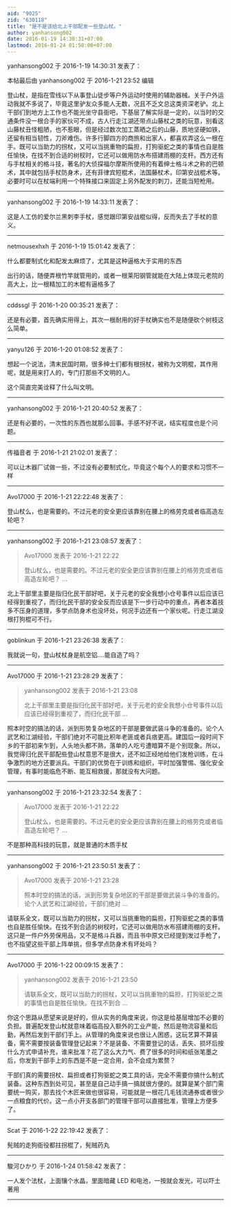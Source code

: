 ```yaml
---
aid: "9025"
zid: "630118"
title: "是不是该给北上干部配发一些登山杖。"
author: yanhansong002
date: 2016-01-19 14:30:31+07:00
lastmod: 2016-01-24 01:58:00+07:00
---
```


yanhansong002 于 2016-1-19 14:30:31 发表了：

本帖最后由 yanhansong002 于 2016-1-21 23:52 编辑

登山杖，是指在雪线以下从事登山徒步等户外运动时使用的辅助器械。关于户外运动我就不多说了，毕竟这里驴友众多能人无数，况且不乏文总这类资深老驴。北上干部们到地方上工作也不能光坐守县衙吧，下基层了解实际是一定的，以当时的交通条件没一根合手的家伙可不成，古人行走江湖还带点山藤杖之类的玩意，别看这山藤杖丑怪粗陋，也不惹眼，但是经过数次加工蒸晒之后的山藤，质地坚硬如铁，还留有相当韧性，刀斧难伤。许多行脚四方的商旅和出家人，都喜欢弄这么一根在手。既可以当助力的拐杖，又可以当挑重物的扁担，打狗驱蛇之类的事情也自是胜任愉快，在找不到合适的树杈时，它还可以做用防水布搭建雨棚的支杆。西方还有与手杖相关的格斗技，著名的大侦探福尔摩斯所使用的有着绅士格斗术之称的巴顿术，其中就包括手杖防身术，还有菲律宾短棍术，法国藤杖术，印第安战棍术等。必要时可以在杖端利用一个特殊接口来固定上另外配发的刺刀，还能当短枪用。

---

yanhansong002 于 2016-1-19 14:33:11 发表了：

这是人工仿的爱尔兰黑刺李手杖，感觉跟印第安战棍似得，反而失去了手杖的意义。

---

netmousexhxh 于 2016-1-19 15:01:42 发表了：

什么都要制式化和配发太麻烦了，尤其是这种逼格大于实用的东西

出行的话，随便弄根竹竿就管用的，或者一根莱阳钢管就能在大陆上体现元老院的高大上，比一根精加工的木棍有逼格多了

---

cddssgl 于 2016-1-20 00:35:21 发表了：

还是有必要，首先确实用得上，其次一根耐用的好手杖确实也不是随便砍个树枝这么简单。

---

yanyu126 于 2016-1-20 01:08:52 发表了：

想起一个说法，清末民国时期，很多绅士们都有根拐杖，被称为文明棍，其作用呢，就是用来打人的，专门打那些不文明的人。

这个简直完美诠释了什么叫文明。

---

yanhansong002 于 2016-1-21 20:40:52 发表了：

还是有必要的，一次性的东西也就那么回事。手感不好不说，结实程度也是个问题。

---

传福音者 于 2016-1-21 21:02:01 发表了：

可以让木器厂试做一些，不过没有必要制式化，毕竟这个每个人的要求和习惯不一样

---

Avo17000 于 2016-1-21 22:22:48 发表了：

登山杖么，也是需要的。不过元老的安全更应该靠别在腰上的格劳克或者临高造左轮吧？

---

yanhansong002 于 2016-1-21 23:08:57 发表了：

> Avo17000 发表于 2016-1-21 22:22
>
> 登山杖么，也是需要的。不过元老的安全更应该靠别在腰上的格劳克或者临高造左轮吧？ ...

北上干部里主要是指归化民干部好吧，关于元老的安全我想小仓号事件以后应该已经得到重视了，而归化民干部的安全反而应该是下一步行动中的重点，再者本着技多不压身的道理，多学点防身术也没坏处，何况手边还有一个家伙呢。行走江湖没根打狗棍可不行。

---

goblinkun 于 2016-1-21 23:26:38 发表了：

我就说一句，登山杖杖身是航空铝....能自造了吗？

---

Avo17000 于 2016-1-21 23:28:29 发表了：

> yanhansong002 发表于 2016-1-21 23:08
>
> 北上干部里主要是指归化民干部好吧，关于元老的安全我想小仓号事件以后应该已经得到重视了，而归化民干部 ...

照本时空的搞法的话，派到形势复杂地区的干部是要做武装斗争的准备的。论个人武艺和江湖经验，干部们绝对不可能比积年老匪或者兵痞更高。建国后一段时间下乡的干部初来乍到，人头地头都不熟，落单的人吃亏遭暗算不是个别现象。所以，我觉得归化民干部配些登山杖意思不是很大，还不如正经地给他们发枪训练，在斗争激烈的地方还要派兵。干部们的优势在于训练和组织，平时加强警惕、强化安全管理，有事时能临危不断、能互相救援，那就没有大问题。

---

yanhansong002 于 2016-1-21 23:32:54 发表了：

> Avo17000 发表于 2016-1-21 22:22
>
> 登山杖么，也是需要的。不过元老的安全更应该靠别在腰上的格劳克或者临高造左轮吧？ ...

不是那种高科技的玩意，就是普通的木质手杖

---

yanhansong002 于 2016-1-21 23:50:51 发表了：

> Avo17000 发表于 2016-1-21 23:28
>
> 照本时空的搞法的话，派到形势复杂地区的干部是要做武装斗争的准备的。论个人武艺和江湖经验，干部们绝对 ...

请联系全文，既可以当助力的拐杖，又可以当挑重物的扁担，打狗驱蛇之类的事情也自是胜任愉快。在找不到合适的树杈时，它还可以做用防水布搭建雨棚的支杆。这只是一件户外劳保用品，又不是格斗兵器，而且书中原文已经提到发过手枪了，也不指望这些干部上阵单挑，但多学点防身术有坏处吗？

---

Avo17000 于 2016-1-22 00:09:15 发表了：

> yanhansong002 发表于 2016-1-21 23:50
>
> 请联系全文，既可以当助力的拐杖，又可以当挑重物的扁担，打狗驱蛇之类的事情也自是胜任愉快。在找不到合 ...

你这个思路从愿望来说是好的，但从实务的角度来说，你这是给基层增加不必要的负担。普遍配发登山杖就意味着临高投入额外的工业产能，然后是物流容量和后勤，再然后发到干部们手上。从管理的角度来说也很让人困惑，这玩艺算不算装备，需不需要按装备管理登记起来？不是装备、不需要登记的话，丢失、损坏后按什么方式申请补充，谁来批准？花了这么大力气、费了很多的时间和纸张笔墨之后，你发到干部手上的东西是不是一定合用，会不会成为累赘？

干部们真的需要拐杖、扁担或者打狗驱蛇之类工具的话，完全不需要你搞什么制式装备。这种东西到处可见，甚至是自己动手搞一搞就很方便的。就算是某个部门需要统一购买，那去找个木匠来做也很容易，可能就是一根花几毛钱流通券或者很少一点粮食的代价。这一点小开支各部门的管理干部可以直接批准，管理上方便多了。

---

Scat 于 2016-1-22 22:19:42 发表了：

髡贼的走狗衙役都拄拐棍了，髡贼药丸

---

駿河ひかり 于 2016-1-24 01:58:42 发表了：

一人发个法杖，上面镶个水晶，里面暗藏 LED 和电池，一按就会发光，可以吓土著用

---
